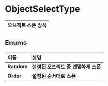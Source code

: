 # **ObjectSelectType**

| **오브젝트 스폰 방식** |
| :--- |
## **Enums**

| **이름**| **설명** |
| :--- | :--- |
| **Random** | **설정된 오브젝트 중 랜덤하게 스폰** |
| **Order** | **설정된 순서대로 스폰** |
